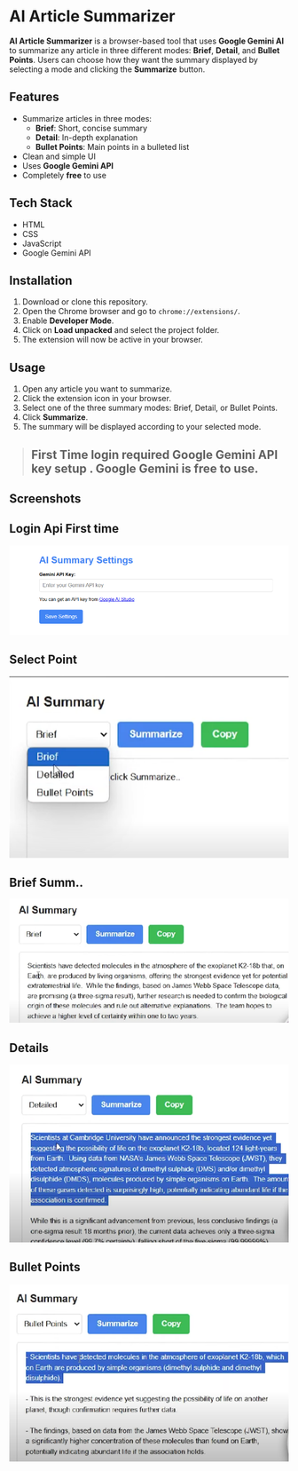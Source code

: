 # AI Article Summarizer

**AI Article Summarizer** is a browser-based tool that uses **Google Gemini AI** to summarize any article in three different modes: **Brief**, **Detail**, and **Bullet Points**. Users can choose how they want the summary displayed by selecting a mode and clicking the **Summarize** button.

## Features

- Summarize articles in three modes:
  - **Brief**: Short, concise summary
  - **Detail**: In-depth explanation
  - **Bullet Points**: Main points in a bulleted list
- Clean and simple UI
- Uses **Google Gemini API**
- Completely **free** to use

## Tech Stack

- HTML  
- CSS  
- JavaScript  
- Google Gemini API

## Installation

1. Download or clone this repository.
2. Open the Chrome browser and go to `chrome://extensions/`.
3. Enable **Developer Mode**.
4. Click on **Load unpacked** and select the project folder.
5. The extension will now be active in your browser.

## Usage

1. Open any article you want to summarize.
2. Click the extension icon in your browser.
3. Select one of the three summary modes: Brief, Detail, or Bullet Points.
4. Click **Summarize**.
5. The summary will be displayed according to your selected mode.

> ## First Time login required Google Gemini API key setup . Google Gemini is free to use.

## Screenshots
## Login Api First time
<img src="imgsc/1.png" alt="login idea">

## Select Point
<img src="imgsc/2.png" alt="points">

## Brief Summ..
<img src="imgsc/3.png" alt="briefexm..">

## Details
<img src="imgsc/4.png" alt="det..exm">

## Bullet Points
<img src="imgsc/5.png" alt="Bullet exm..">
